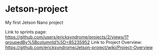 # Jetson-project
My first Jetson Nano project

Link to sprints page: https://github.com/users/ericksyndrome/projects/2/views/1?groupedBy%5BcolumnId%5D=85235952
Link to Project Overview: https://github.com/ericksyndrome/Jetson-project/wiki/Project-Overview
